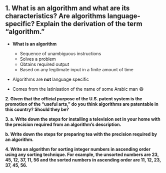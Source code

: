 ## 1. What is an algorithm and what are its characteristics? Are algorithms language-specific? Explain the derivation of the term “algorithm.”

- **What is an algorithm**
  - Sequence of unambiguous instructions
  - Solves a problem
  - Obtains required output
  - Based on any legitimate input in a finite amount of time

- Algorithms are **not** language specific

- Comes from the latinisation of the name of some Arabic man :smile:

**2. Given that the official purpose of the U.S. patent system is the promotion of the “useful arts,” do you think algorithms are patentable in this country? Should they be?**



**3. a. Write down the steps for installing a television set in your home with the precision required from an algorithm’s description.**

**b. Write down the steps for preparing tea with the precision required by an algorithm.**

**4. Write an algorithm for sorting integer numbers in ascending order using any sorting technique. For example, the unsorted numbers are 23, 45, 12, 37, 11, 56 and the sorted numbers in ascending order are 11, 12, 23, 37, 45, 56.**